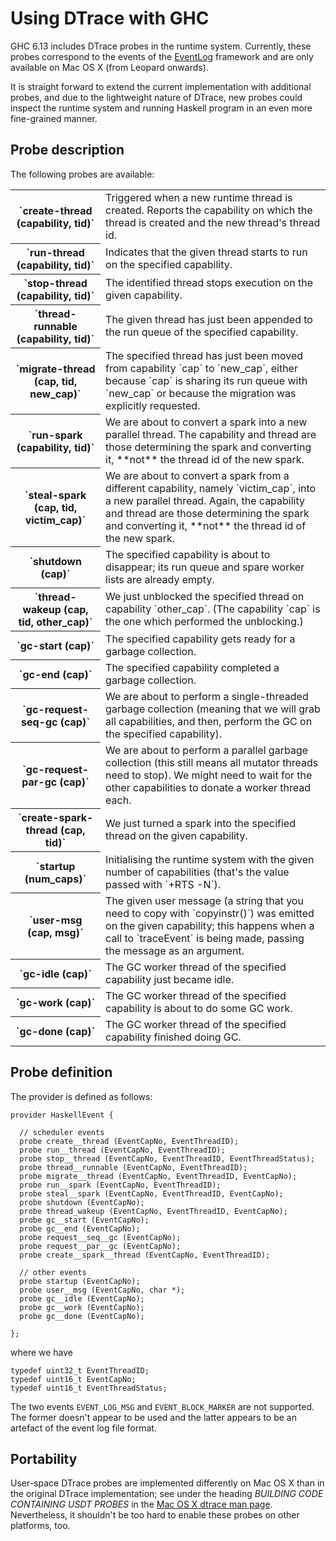 # Using DTrace with GHC


GHC 6.13 includes DTrace probes in the runtime system.  Currently, these probes correspond to the events of the [EventLog](event-log) framework and are only available on Mac OS X (from Leopard onwards).


It is straight forward to extend the current implementation with additional probes, and due to the lightweight nature of DTrace, new probes could inspect the runtime system and running Haskell program in an even more fine-grained manner.

## Probe description


The following probes are available:

<table><tr><th>`create-thread (capability, tid)`</th>
<td>
Triggered when a new runtime thread is created.  Reports the capability on which the thread is created and the new thread's thread id.
</td></tr>
<tr><th>`run-thread (capability, tid)`</th>
<td>
Indicates that the given thread starts to run on the specified capability.
</td></tr>
<tr><th>`stop-thread (capability, tid)`</th>
<td>
The identified thread stops execution on the given capability.
</td></tr>
<tr><th>`thread-runnable (capability, tid)`</th>
<td>
The given thread has just been appended to the run queue of the specified capability.
</td></tr>
<tr><th>`migrate-thread (cap, tid, new_cap)`</th>
<td>
The specified thread has just been moved from capability `cap` to `new_cap`, either because `cap` is sharing its run queue with `new_cap` or because the migration was explicitly requested.
</td></tr>
<tr><th>`run-spark (capability, tid)`</th>
<td>
We are about to convert a spark into a new parallel thread.  The capability and thread are those determining the spark and converting it, **not** the thread id of the new spark.
</td></tr>
<tr><th>`steal-spark (cap, tid, victim_cap)`</th>
<td>
We are about to convert a spark from a different capability, namely `victim_cap`, into a new parallel thread.  Again, the capability and thread are those determining the spark and converting it, **not** the thread id of the new spark.
</td></tr>
<tr><th>`shutdown (cap)`</th>
<td>
The specified capability is about to disappear; its run queue and spare worker lists are already empty.
</td></tr>
<tr><th>`thread-wakeup (cap, tid, other_cap)`</th>
<td>
We just unblocked the specified thread on capability `other_cap`.  (The capability `cap` is the one which performed the unblocking.)
</td></tr>
<tr><th>`gc-start (cap)`</th>
<td>
The specified capability gets ready for a garbage collection.
</td></tr>
<tr><th>`gc-end (cap)`</th>
<td>
The specified capability completed a garbage collection.
</td></tr>
<tr><th>`gc-request-seq-gc (cap)`</th>
<td>
We are about to perform a single-threaded garbage collection (meaning that we will grab all capabilities, and then, perform the GC on the specified capability).
</td></tr>
<tr><th>`gc-request-par-gc (cap)`</th>
<td>
We are about to perform a parallel garbage collection (this still means all mutator threads need to stop).  We might need to wait for the other capabilities to donate a worker thread each.
</td></tr>
<tr><th>`create-spark-thread (cap, tid)`</th>
<td>
We just turned a spark into the specified thread on the given capability.
</td></tr>
<tr><th>`startup (num_caps)`</th>
<td>
Initialising the runtime system with the given number of capabilities (that's the value passed with `+RTS -N`).
</td></tr>
<tr><th>`user-msg (cap, msg)`</th>
<td>
The given user message (a string that you need to copy with `copyinstr()`) was emitted on the given capability; this happens when a call to `traceEvent` is being made, passing the message as an argument.
</td></tr>
<tr><th>`gc-idle (cap)`</th>
<td>
The GC worker thread of the specified capability just became idle.
</td></tr>
<tr><th>`gc-work (cap)`</th>
<td>
The GC worker thread of the specified capability is about to do some GC work.
</td></tr>
<tr><th>`gc-done (cap)`</th>
<td>
The GC worker thread of the specified capability finished doing GC.
</td></tr></table>

## Probe definition


The provider is defined as follows:

```wiki
provider HaskellEvent {

  // scheduler events
  probe create__thread (EventCapNo, EventThreadID);
  probe run__thread (EventCapNo, EventThreadID);
  probe stop__thread (EventCapNo, EventThreadID, EventThreadStatus);
  probe thread__runnable (EventCapNo, EventThreadID);
  probe migrate__thread (EventCapNo, EventThreadID, EventCapNo);
  probe run__spark (EventCapNo, EventThreadID);
  probe steal__spark (EventCapNo, EventThreadID, EventCapNo);
  probe shutdown (EventCapNo);
  probe thread_wakeup (EventCapNo, EventThreadID, EventCapNo);
  probe gc__start (EventCapNo);
  probe gc__end (EventCapNo);
  probe request__seq__gc (EventCapNo);
  probe request__par__gc (EventCapNo);
  probe create__spark__thread (EventCapNo, EventThreadID);

  // other events
  probe startup (EventCapNo);
  probe user__msg (EventCapNo, char *);
  probe gc__idle (EventCapNo);
  probe gc__work (EventCapNo);
  probe gc__done (EventCapNo);

};
```


where we have

```wiki
typedef uint32_t EventThreadID;
typedef uint16_t EventCapNo;
typedef uint16_t EventThreadStatus;
```


The two events `EVENT_LOG_MSG` and `EVENT_BLOCK_MARKER` are not supported.  The former doesn't appear to be used and the latter appears to be an artefact of the event log file format.

## Portability


User-space DTrace probes are implemented differently on Mac OS X than in the original DTrace implementation; see under the heading *BUILDING CODE CONTAINING USDT PROBES* in the [ Mac OS X dtrace man page](http://developer.apple.com/mac/library/documentation/Darwin/Reference/ManPages/man1/dtrace.1.html).  Nevertheless, it shouldn't be too hard to enable these probes on other platforms, too.

